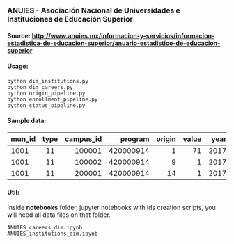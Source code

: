 ### ANUIES - Asociación Nacional de Universidades e Instituciones de Educación Superior

#### Source: http://www.anuies.mx/informacion-y-servicios/informacion-estadistica-de-educacion-superior/anuario-estadistico-de-educacion-superior

#### Usage:
`python dim_institutions.py` \
`python dim_careers.py` \
`python origin_pipeline.py` \
`python enrollment_pipeline.py` \
`python status_pipeline.py`

#### Sample data:
| mun_id | type | campus_id | program | origin | value | year |
| :------------- | :----------: | -----------: | -----------: | -----------: | -----------: |  -----------: | 
| 1001 | 11 | 100001 | 420000914 | 1 | 71 | 2017 |
| 1001 | 11 | 100002 | 420000914 | 9 | 1 | 2017 |
| 1001 | 11 | 200001 | 420000914 | 14 | 1 | 2017 |

#### Util:
Inside **notebooks** folder, jupyter notebooks with ids creation scripts, you will need all data files on that folder.

`ANUIES_careers_dim.ipynb` \
`ANUIES_institutions_dim.ipynb`